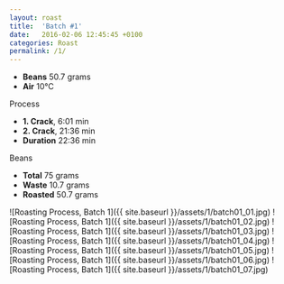 ```yaml
---
layout: roast
title:  'Batch #1'
date:   2016-02-06 12:45:45 +0100
categories: Roast
permalink: /1/
---
```


* **Beans** 50.7 grams
* **Air** 10°C

Process

* **1. Crack**, 6:01 min
* **2. Crack**, 21:36 min
* **Duration** <span class="meta-box">22:36 min</span>

Beans

* **Total** 75 grams
* **Waste** 10.7 grams
* **Roasted** <span class="meta-box">50.7 grams</span>

![Roasting Process, Batch 1]({{ site.baseurl }}/assets/1/batch01_01.jpg)
![Roasting Process, Batch 1]({{ site.baseurl }}/assets/1/batch01_02.jpg)
![Roasting Process, Batch 1]({{ site.baseurl }}/assets/1/batch01_03.jpg)
![Roasting Process, Batch 1]({{ site.baseurl }}/assets/1/batch01_04.jpg)
![Roasting Process, Batch 1]({{ site.baseurl }}/assets/1/batch01_05.jpg)
![Roasting Process, Batch 1]({{ site.baseurl }}/assets/1/batch01_06.jpg)
![Roasting Process, Batch 1]({{ site.baseurl }}/assets/1/batch01_07.jpg)
